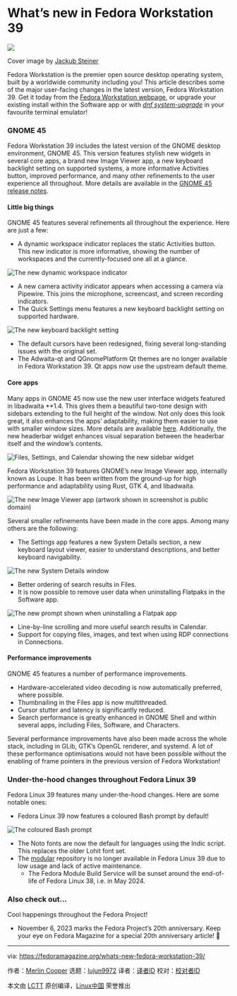 [#]: subject: "What’s new in Fedora Workstation 39"
[#]: via: "https://fedoramagazine.org/whats-new-fedora-workstation-39/"
[#]: author: "Merlin Cooper https://fedoramagazine.org/author/mxanthropocene/"
[#]: collector: "lujun9972/lctt-scripts-1693450080"
[#]: translator: " "
[#]: reviewer: " "
[#]: publisher: " "
[#]: url: " "

What’s new in Fedora Workstation 39
======

![][1]

Cover image by [Jackub Steiner][2]

Fedora Workstation is the premier open source desktop operating system, built by a worldwide community including you! This article describes some of the major user-facing changes in the latest version, Fedora Workstation 39. Get it today from the [Fedora Workstation webpage][3], or upgrade your existing install within the Software app or with _[dnf system-upgrade][4]_ in your favourite terminal emulator!

### GNOME 45

Fedora Workstation 39 includes the latest version of the GNOME desktop environment, GNOME 45. This version features stylish new widgets in several core apps, a brand new Image Viewer app, a new keyboard backlight setting on supported systems, a more informative Activities button, improved performance, and many other refinements to the user experience all throughout. More details are available in the [GNOME 45 release notes][5].

#### Little big things

GNOME 45 features several refinements all throughout the experience. Here are just a few:

  * A dynamic workspace indicator replaces the static Activities button. This new indicator is more informative, showing the number of workspaces and the currently-focused one all at a glance.



![The new dynamic workspace indicator][6]

  * A new camera activity indicator appears when accessing a camera via Pipewire. This joins the microphone, screencast, and screen recording indicators.
  * The Quick Settings menu features a new keyboard backlight setting on supported hardware.



![The new keyboard backlight setting][7]

  * The default cursors have been redesigned, fixing several long-standing issues with the original set.
  * The Adwaita-qt and QGnomePlatform Qt themes are no longer available in Fedora Workstation 39. Qt apps now use the upstream default theme.



#### Core apps

Many apps in GNOME 45 now use the new user interface widgets featured in libadwaita **1.4. This gives them a beautiful two-tone design with sidebars extending to the full height of the window. Not only does this look great, it also enhances the apps’ adaptability, making them easier to use with smaller window sizes. More details are available [here][8]. Additionally, the new headerbar widget enhances visual separation between the headerbar itself and the window’s contents.

![Files, Settings, and Calendar showing the new sidebar widget][9]

Fedora Workstation 39 features GNOME’s new Image Viewer app, internally known as Loupe. It has been written from the ground-up for high performance and adaptability using Rust, GTK 4, and libadwaita.

![The new Image Viewer app \(artwork shown in screenshot is public domain\)][10]

Several smaller refinements have been made in the core apps. Among many others are the following:

  * The Settings app features a new System Details section, a new keyboard layout viewer, easier to understand descriptions, and better keyboard navigability.



![The new System Details window][11]

  * Better ordering of search results in Files.
  * It is now possible to remove user data when uninstalling Flatpaks in the Software app.



![The new prompt shown when uninstalling a Flatpak app][12]

  * Line-by-line scrolling and more useful search results in Calendar.
  * Support for copying files, images, and text when using RDP connections in Connections.



#### Performance improvements

GNOME 45 features a number of performance improvements.

  * Hardware-accelerated video decoding is now automatically preferred, where possible.
  * Thumbnailing in the Files app is now multithreaded.
  * Cursor stutter and latency is significantly reduced.
  * Search performance is greatly enhanced in GNOME Shell and within several apps, including Files, Software, and Characters.



Several performance improvements have also been made across the whole stack, including in GLib, GTK’s OpenGL renderer, and systemd. A lot of these performance optimisations would not have been possible without the enabling of frame pointers in the previous version of Fedora Workstation!

### Under-the-hood changes throughout Fedora Linux 39

Fedora Linux 39 features many under-the-hood changes. Here are some notable ones:

  * Fedora Linux 39 now features a coloured Bash prompt by default!



![The coloured Bash prompt][13]

  * The Noto fonts are now the default for languages using the Indic script. This replaces the older Lohit font set.
  * The [modular][14] repository is no longer available in Fedora Linux 39 due to low usage and lack of active maintenance.
    * The Fedora Module Build Service will be sunset around the end-of-life of Fedora Linux 38, i.e. in May 2024.



### Also check out…

Cool happenings throughout the Fedora Project!

  * November 6, 2023 marks the Fedora Project’s 20th anniversary. Keep your eye on Fedora Magazine for a special 20th anniversary article! 🎉



--------------------------------------------------------------------------------

via: https://fedoramagazine.org/whats-new-fedora-workstation-39/

作者：[Merlin Cooper][a]
选题：[lujun9972][b]
译者：[译者ID](https://github.com/译者ID)
校对：[校对者ID](https://github.com/校对者ID)

本文由 [LCTT](https://github.com/LCTT/TranslateProject) 原创编译，[Linux中国](https://linux.cn/) 荣誉推出

[a]: https://fedoramagazine.org/author/mxanthropocene/
[b]: https://github.com/lujun9972
[1]: https://fedoramagazine.org/wp-content/uploads/2023/10/f39workstation-816x345.jpg
[2]: https://fedoraproject.org/wiki/User:Jimmac
[3]: https://fedoraproject.org/workstation/
[4]: https://docs.fedoraproject.org/en-US/quick-docs/upgrading-fedora-offline/
[5]: https://release.gnome.org/45/
[6]: https://fedoramagazine.org/wp-content/uploads/2023/10/Activites5-1.gif
[7]: https://fedoramagazine.org/wp-content/uploads/2023/10/Keyboard.png
[8]: https://blogs.gnome.org/alicem/2023/09/15/libadwaita-1-4/
[9]: https://fedoramagazine.org/wp-content/uploads/2023/10/New-sidebars-1024x545.png
[10]: https://fedoramagazine.org/wp-content/uploads/2023/10/Screenshot-from-2023-10-20-02-54-42.png
[11]: https://fedoramagazine.org/wp-content/uploads/2023/10/Screenshot-from-2023-10-20-02-58-49.png
[12]: https://fedoramagazine.org/wp-content/uploads/2023/10/image-1.png
[13]: https://fedoramagazine.org/wp-content/uploads/2023/10/Screenshot-from-2023-10-20-03-14-17.png
[14]: https://docs.fedoraproject.org/en-US/modularity/
